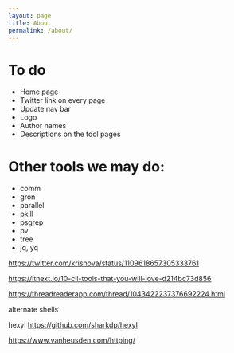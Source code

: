 ```yaml
---
layout: page
title: About
permalink: /about/
---
```


# To do

* Home page
* Twitter link on every page
* Update nav bar
* Logo
* Author names
* Descriptions on the tool pages

# Other tools we may do:

* comm
* gron
* parallel
* pkill
* psgrep
* pv
* tree
* jq, yq

https://twitter.com/krisnova/status/1109618657305333761

https://itnext.io/10-cli-tools-that-you-will-love-d214bc73d856

https://threadreaderapp.com/thread/1043422237376692224.html

alternate shells

hexyl
https://github.com/sharkdp/hexyl

https://www.vanheusden.com/httping/
